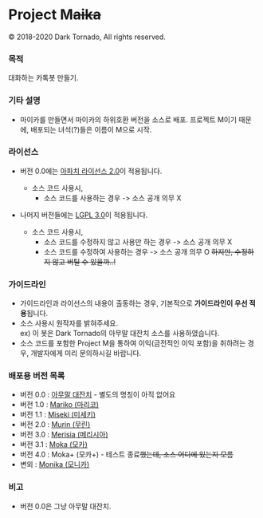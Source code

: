 # Project M<s>aika</s>

© 2018-2020 Dark Tornado, All rights reserved.

### 목적
 대화하는 카톡봇 만들기.

### 기타 설명
- 마이카를 만들면서 마이카의 하위호환 버전을 소스로 배포. 프로젝트 M이기 때문에, 배포되는 녀석(?)들은 이름이 M으로 시작.

### 라이선스
* 버전 0.0에는 [아파치 라이선스 2.0](http://www.apache.org/licenses/LICENSE-2.0)이 적용됩니다.
  * 소스 코드 사용시,
    * 소스 코드를 사용하는 경우 -> 소스 공개 의무 X

* 나머지 버전들에는 [LGPL 3.0](http://www.gnu.org/licenses/lgpl-3.0.html)이 적용됩니다.
  * 소스 코드 사용시,
    * 소스 코드를 수정하지 않고 사용만 하는 경우 -> 소스 공개 의무 X
    * 소스 코드를 수정하여 사용하는 경우 -> 소스 공개 의무 O <s>하지만, 수정하지 않고 버틸 수 있을까..!</s>

### 가이드라인
* 가이드라인과 라이선스의 내용이 출동하는 경우, 기본적으로 <b>가이드라인이 우선 적용</b>됩니다.
* 소스 사용시 원작자를 밝혀주세요.<br>
 ex) 이 봇은 Dark Tornado의 아무말 대잔치 소스를 사용하였습니다.
* 소스 코드를 포함한 Project M을 통하여 이익(금전적인 이익 포함)을 취하려는 경우, 개발자에게 미리 문의하시길 바랍니다.

### 배포용 버전 목록
- 버전 0.0 : [아무말 대잔치](0.%20자동%20학습%20%26%20아무말%20대잔치.js) - 별도의 명칭이 아직 없어요
- 버전 1.0 : [Mariko (마리코)](1.%20Mariko.js)
- 버전 1.1 : [Miseki (미세키)](2.%20Miseki.js)
- 버전 2.0 : [Murin (무린)](3.%20Murin.js)
- 버전 3.0 : [Merisia (메리시아)](4.%20Merisia.js)
- 버전 3.1 : [Moka (모카)](5.%20Moka.js)
- 버전 4.0 : Moka+ (모카+) - 테스트 종료<s>했는데, 소스 어디에 있는지 모름</s>
- 변외 : [Monika (모니카)](Monika)

### 비고
- 버전 0.0은 그냥 아무말 대잔치.
